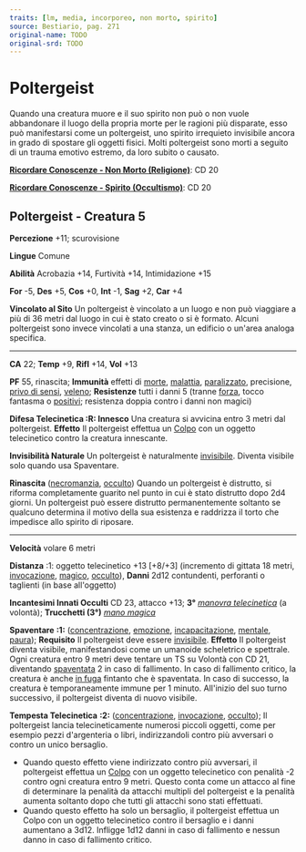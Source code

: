 ```yaml
---
traits: [lm, media, incorporeo, non morto, spirito]
source: Bestiario, pag. 271
original-name: TODO
original-srd: TODO
---
```


# Poltergeist

Quando una creatura muore e il suo spirito non può o non vuole abbandonare il
luogo della propria morte per le ragioni più disparate, esso può manifestarsi
come un poltergeist, uno spirito irrequieto invisibile ancora in grado di
spostare gli oggetti fisici. Molti poltergeist sono morti a seguito di un trauma
emotivo estremo, da loro subito o causato.

**[Ricordare Conoscenze - Non Morto (Religione)](/azioni/abilita/ricordare-conoscenze)**:
CD 20

**[Ricordare Conoscenze - Spirito (Occultismo)](/azioni/abilita/ricordare-conoscenze)**:
CD 20

## Poltergeist - Creatura 5

**Percezione** +11; scurovisione

**Lingue** Comune

**Abilità** Acrobazia +14, Furtività +14, Intimidazione +15

**For** -5, **Des** +5, **Cos** +0, **Int** -1, **Sag** +2, **Car** +4

**Vincolato al Sito** Un poltergeist è vincolato a un luogo e non può viaggiare
a più di 36 metri dal luogo in cui è stato creato o si è formato. Alcuni
poltergeist sono invece vincolati a una stanza, un edificio o un'area analoga
specifica.

---

**CA** 22; **Temp** +9, **Rifl** +14, **Vol** +13

**PF** 55, rinascita; **Immunità** effetti di [morte](/tratti/morte),
[malattia](/tratti/malattia), [paralizzato](/condizioni/paralizzato),
precisione, [privo di sensi](/condizioni/privo-di-sensi),
[veleno](/tratti/veleno); **Resistenze** tutti i danni 5 (tranne
[forza](/tratti/forza), tocco fantasma o [positivi](/tratti/positivo);
resistenza doppia contro i danni non magici)

**Difesa Telecinetica :R: Innesco** Una creatura si avvicina entro 3 metri dal
poltergeist. **Effetto** Il poltergeist effettua un [Colpo](/azioni/colpire) con
un oggetto telecinetico contro la creatura innescante.

**Invisibilità Naturale** Un poltergeist è naturalmente
[invisibile](/condizioni/invisibile). Diventa visibile solo quando usa
Spaventare.

**Rinascita** ([necromanzia](/tratti/necromanzia), [occulto](/tratti/occulto))
Quando un poltergeist è distrutto, si riforma completamente guarito nel punto in
cui è stato distrutto dopo 2d4 giorni. Un poltergeist può essere distrutto
permanentemente soltanto se qualcuno determina il motivo della sua esistenza e
raddrizza il torto che impedisce allo spirito di riposare.

---

**Velocità** volare 6 metri

**Distanza** :1: oggetto telecinetico +13 \[+8/+3] (incremento di gittata 18
metri, [invocazione](/tratti/invocazione), [magico](/tratti/magico),
[occulto](/tratti/occulto)), **Danni** 2d12 contundenti, perforanti o taglienti
(in base all'oggetto)

**Incantesimi Innati Occulti** CD 23, attacco +13; **3°**
_[manovra telecinetica](/incantesimi/manovra-telecinetica)_ (a volontà);
**Trucchetti (3°)** _[mano magica](/incantesimi/mano-magica)_

**Spaventare** **:1:** ([concentrazione](/tratti/concentrazione),
[emozione](/tratti/emozione), [incapacitazione](/tratti/incapacitazione),
[mentale](/tratti/mentale), [paura](/tratti/paura)); **Requisito** Il
poltergeist deve essere [invisibile](/condizioni/invisibile). **Effetto** II
poltergeist diventa visibile, manifestandosi come un umanoide scheletrico e
spettrale. Ogni creatura entro 9 metri deve tentare un TS su Volontà con CD 21,
diventando [spaventata](/condizioni/spaventato) 2 in caso di fallimento. In caso
di fallimento critico, la creatura è anche [in fuga](/condizioni/in-fuga)
fintanto che è spaventata. In caso di successo, la creatura è temporaneamente
immune per 1 minuto. All'inizio del suo turno successivo, il poltergeist diventa
di nuovo visibile.

**Tempesta Telecinetica** **:2:** ([concentrazione](/tratti/concentrazione),
[invocazione](/tratti/invocazione), [occulto](/tratti/occulto)); Il poltergeist
lancia telecineticamente numerosi piccoli oggetti, come per esempio pezzi
d'argenteria o libri, indirizzandoli contro più avversari o contro un unico
bersaglio.

- Quando questo effetto viene indirizzato contro più avversari, il poltergeist
  effettua un [Colpo](/azioni/colpire) con un oggetto telecinetico con penalità
  -2 contro ogni creatura entro 9 metri. Questo conta come un attacco al fine di
  determinare la penalità da attacchi multipli del poltergeist e la penalità
  aumenta soltanto dopo che tutti gli attacchi sono stati effettuati.
- Quando questo effetto ha solo un bersaglio, il poltergeist effettua un Colpo
  con un oggetto telecinetico contro il bersaglio e i danni aumentano a 3d12.
  Infligge 1d12 danni in caso di fallimento e nessun danno in caso di fallimento
  critico.
